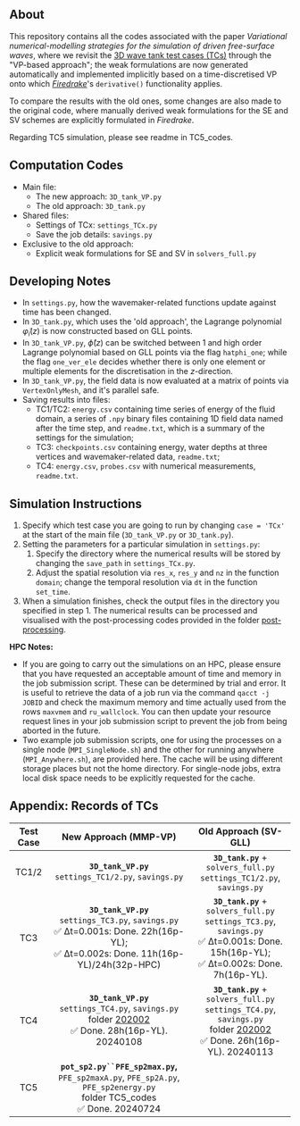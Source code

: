 ## About
This repository contains all the codes associated with the paper *Variational numerical-modelling strategies for the simulation of driven free-surface waves*, where we revisit the [3D wave tank test cases (TCs)](https://github.com/EAGRE-water-wave-impact-modelling/3D-wave-tank-JCP2022) through the "VP-based approach"; the weak formulations are now generated automatically and implemented implicitly based on a time-discretised VP onto which [*Firedrake*](https://www.firedrakeproject.org/)'s `derivative()` functionality applies. 

To compare the results with the old ones, some changes are also made to the original code, where manually derived weak formulations for the SE and SV schemes are explicitly formulated in *Firedrake*.

Regarding TC5 simulation, please see readme in TC5_codes.

## Computation Codes
- Main file:
    - The new approach: `3D_tank_VP.py`
    - The old approach: `3D_tank.py`
- Shared files:
    - Settings of TCx: `settings_TCx.py`
    - Save the job details: `savings.py`
- Exclusive to the old approach:
    - Explicit weak formulations for SE and SV in `solvers_full.py`

## Developing Notes
- In `settings.py`, how the wavemaker-related functions update against time has been changed.
- In `3D_tank.py`, which uses the 'old approach', the Lagrange polynomial $\tilde{\varphi}_i(z)$ is now constructed based on GLL points.
- In `3D_tank_VP.py`, $\hat{\phi}(z)$ can be switched between 1 and high order Lagrange polynomial based on GLL points via the flag `hatphi_one`; while the flag `one_ver_ele` decides whether there is only one element or multiple elements for the discretisation in the $z$-direction.
- In `3D_tank_VP.py`, the field data is now evaluated at a matrix of points via `VertexOnlyMesh`, and it's parallel safe.
- Saving results into files:
    - TC1/TC2: `energy.csv` containing time series of energy of the fluid domain, a series of `.npy` binary files containing 1D field data named after the time step, and `readme.txt`, which is a summary of the settings for the simulation;
    - TC3: `checkpoints.csv` containing energy, water depths at three vertices and wavemaker-related data, `readme.txt`;
    - TC4: `energy.csv`, `probes.csv` with numerical measurements, `readme.txt`.

## Simulation Instructions
1. Specify which test case you are going to run by changing `case = 'TCx'`  at the start of the main file (`3D_tank_VP.py` or `3D_tank.py`).
1. Setting the parameters for a particular simulation in `settings.py`:
    1. Specify the directory where the numerical results will be stored by changing the `save_path` in `settings_TCx.py`.
    2. Adjust the spatial resolution via `res_x`, `res_y` and `nz` in the function `domain`; change the temporal resolution via `dt` in the function `set_time`.
1. When a simulation finishes, check the output files in the directory you specified in step 1. The numerical results can be processed and visualised with the post-processing codes provided in the folder [post-processing](post-processing).

**HPC Notes:**
- If you are going to carry out the simulations on an HPC, please ensure that you have requested an acceptable amount of time and memory in the job submission script. These can be determined by trial and error. It is useful to retrieve the data of a job run via the command `qacct -j JOBID` and check the maximum memory and time actually used from the rows `maxvmem` and `ru_wallclock`. You can then update your resource request lines in your job submission script to prevent the job from being aborted in the future.
- Two example job submission scripts, one for using the processes on a single node (`MPI_SingleNode.sh`) and the other for running anywhere (`MPI_Anywhere.sh`), are provided here. The cache will be using different storage places but not the home directory. For single-node jobs, extra local disk space needs to be explicitly requested for the cache.

## Appendix: Records of TCs
| Test Case | New Approach (MMP-VP) | Old Approach (SV-GLL) |
| :---:     |    :----:    |   :----:     |
| TC1/2 |**`3D_tank_VP.py`** <br/>`settings_TC1/2.py`, `savings.py` | **`3D_tank.py`** + `solvers_full.py` <br/>`settings_TC1/2.py`, `savings.py`  |
| TC3       |**`3D_tank_VP.py`** <br/>`settings_TC3.py`, `savings.py`<br/> :white_check_mark: Δt=0.001s: Done. 22h(16p-YL); <br/> :white_check_mark: Δt=0.002s: Done. 11h(16p-YL)/24h(32p-HPC) | **`3D_tank.py`** + `solvers_full.py` <br/>`settings_TC3.py`, `savings.py` <br/> :white_check_mark: Δt=0.001s: Done. 15h(16p-YL); <br/> :white_check_mark: Δt=0.002s: Done. 7h(16p-YL). |
| TC4       |**`3D_tank_VP.py`** <br/>`settings_TC4.py`, `savings.py`<br/> folder [202002](202002) <br/> :white_check_mark: Done. 28h(16p-YL). 20240108 |  **`3D_tank.py`** + `solvers_full.py`<br/>`settings_TC4.py`, `savings.py` <br/> folder [202002](202002) <br/> :white_check_mark: Done. 26h(16p-YL). 20240113  |
| TC5       |**`pot_sp2.py``PFE_sp2max.py`,** <br/> `PFE_sp2maxA.py`, `PFE_sp2A.py`, `PFE_sp2energy.py`<br/> folder TC5_codes <br/> :white_check_mark: Done. 20240724
